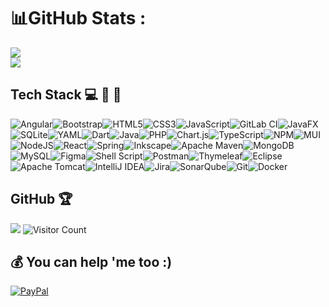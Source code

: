 # 📊GitHub Stats :
![](https://github-readme-stats.vercel.app/api?username=paffenst&theme=blueberry&hide_border=false&include_all_commits=true&count_private=true)<br/>
![](https://github-readme-streak-stats.herokuapp.com/?user=paffenst&theme=merko&hide_border=false)<br/>
## Tech Stack 💻 📱 💾

![Angular](https://img.shields.io/badge/angular-%23DD0031.svg?style=for-the-badge&logo=angular&logoColor=white)![Bootstrap](https://img.shields.io/badge/bootstrap-%238511FA.svg?style=for-the-badge&logo=bootstrap&logoColor=white)![HTML5](https://img.shields.io/badge/html5-%23E34F26.svg?style=for-the-badge&logo=html5&logoColor=white)![CSS3](https://img.shields.io/badge/css3-%231572B6.svg?style=for-the-badge&logo=css3&logoColor=white)![JavaScript](https://img.shields.io/badge/JavaScript-F7DF1E?style=for-the-badge&logo=javascript&logoColor=black)![GitLab CI](https://img.shields.io/badge/gitlab%20ci-%23181717.svg?style=for-the-badge&logo=gitlab&logoColor=white)![JavaFX](https://img.shields.io/badge/javafx-%23FF0000.svg?style=for-the-badge&logo=javafx&logoColor=white)![SQLite](https://img.shields.io/badge/sqlite-%2307405e.svg?style=for-the-badge&logo=sqlite&logoColor=white)![YAML](https://img.shields.io/badge/yaml-%23ffffff.svg?style=for-the-badge&logo=yaml&logoColor=151515)![Dart](https://img.shields.io/badge/dart-%230175C2.svg?style=for-the-badge&logo=dart&logoColor=white)![Java](https://img.shields.io/badge/Java-ED8B00?style=for-the-badge&logo=java&logoColor=white)![PHP](https://img.shields.io/badge/PHP-777BB4?style=for-the-badge&logo=php&logoColor=white)![Chart.js](https://img.shields.io/badge/chart.js-F5788D.svg?style=for-the-badge&logo=chart.js&logoColor=white)![TypeScript](https://img.shields.io/badge/typescript-%23007ACC.svg?style=for-the-badge&logo=typescript&logoColor=white)![NPM](https://img.shields.io/badge/NPM-%23000000.svg?style=for-the-badge&logo=npm&logoColor=yellow)![MUI](https://img.shields.io/badge/MUI-%230081CB.svg?style=for-the-badge&logo=material-ui&logoColor=white)![NodeJS](https://img.shields.io/badge/node.js-6DA55F?style=for-the-badge&logo=node.js&logoColor=white)![React](https://img.shields.io/badge/react-%2320232a.svg?style=for-the-badge&logo=react&logoColor=%2361DAFB)![Spring](https://img.shields.io/badge/spring-%236DB33F.svg?style=for-the-badge&logo=spring&logoColor=white)![Inkscape](https://img.shields.io/badge/Inkscape-e0e0e0?style=for-the-badge&logo=inkscape&logoColor=080A13)![Apache Maven](https://img.shields.io/badge/Apache%20Maven-C71A36?style=for-the-badge&logo=Apache%20Maven&logoColor=white)![MongoDB](https://img.shields.io/badge/MongoDB-%234ea94b.svg?style=for-the-badge&logo=mongodb&logoColor=white)![MySQL](https://img.shields.io/badge/mysql-4479A1.svg?style=for-the-badge&logo=mysql&logoColor=white)![Figma](https://img.shields.io/badge/figma-%23F24E1E.svg?style=for-the-badge&logo=figma&logoColor=white)![Shell Script](https://img.shields.io/badge/shell_script-%23121011.svg?style=for-the-badge&logo=gnu-bash&logoColor=white)![Postman](https://img.shields.io/badge/Postman-FF6C37?style=for-the-badge&logo=postman&logoColor=white)![Thymeleaf](https://img.shields.io/badge/Thymeleaf-%23005C0F.svg?style=for-the-badge&logo=Thymeleaf&logoColor=white)![Eclipse](https://img.shields.io/badge/Eclipse-FE7A16.svg?style=for-the-badge&logo=Eclipse&logoColor=white)![Apache Tomcat](https://img.shields.io/badge/apache%20tomcat-%23F8DC75.svg?style=for-the-badge&logo=apache-tomcat&logoColor=black)![IntelliJ IDEA](https://img.shields.io/badge/IntelliJIDEA-000000.svg?style=for-the-badge&logo=intellij-idea&logoColor=white)![Jira](https://img.shields.io/badge/jira-%230A0FFF.svg?style=for-the-badge&logo=jira&logoColor=white)![SonarQube](https://img.shields.io/badge/SonarQube-black?style=for-the-badge&logo=sonarqube&logoColor=4E9BCD)![Git](https://img.shields.io/badge/git-%23F05033.svg?style=for-the-badge&logo=git&logoColor=white)![Docker](https://img.shields.io/badge/docker-%230db7ed.svg?style=for-the-badge&logo=docker&logoColor=white)

## GitHub 🏆 
![](https://github-profile-trophy.vercel.app/?username=paffenst&theme=radical&no-frame=true&no-bg=true&margin-w=2)
![Visitor Count](https://profile-counter.glitch.me/{paffenst}/count.svg)
## 💰 You can help 'me too :)
[![PayPal](https://img.shields.io/badge/PayPal-00457C?style=for-the-badge&logo=paypal&logoColor=green)](https://paypal.me/paffenme)

<!--
**paffenst/paffenst** is a ✨ _special_ ✨ repository because its `README.md` (this file) appears on your GitHub profile.
- 🔭 I’m currently working on ...
- 🌱 I’m currently learning ...
- 👯 I’m looking to collaborate on ...
- 🤔 I’m looking for help with ...
- 💬 Ask me about ...
- 📫 How to reach me: ...
- 😄 Pronouns: ...
- ⚡ Fun fact: ...
-->
